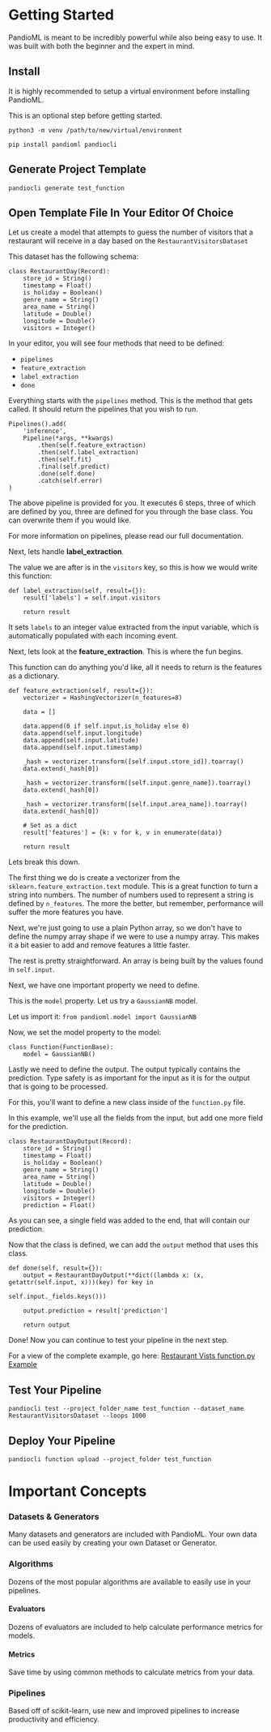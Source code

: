 # Getting Started

PandioML is meant to be incredibly powerful while also being easy to use. It was built with both the beginner and the expert in mind.

## Install

It is highly recommended to setup a virtual environment before installing PandioML.

This is an optional step before getting started.

`python3 -m venv /path/to/new/virtual/environment`

`pip install pandioml pandiocli`

## Generate Project Template

`pandiocli generate test_function`

## Open Template File In Your Editor Of Choice

Let us create a model that attempts to guess the number of visitors that a restaurant will receive in a day based on the `RestaurantVisitorsDataset`

This dataset has the following schema:

```buildoutcfg
class RestaurantDay(Record):
    store_id = String()
    timestamp = Float()
    is_holiday = Boolean()
    genre_name = String()
    area_name = String()
    latitude = Double()
    longitude = Double()
    visitors = Integer()
```

In your editor, you will see four methods that need to be defined:

* `pipelines`
* `feature_extraction`
* `label_extraction`
* `done`

Everything starts with the `pipelines` method. This is the method that gets called. It should return the pipelines that you wish to run.

```buildoutcfg
Pipelines().add(
    'inference',
    Pipeline(*args, **kwargs)
        .then(self.feature_extraction)
        .then(self.label_extraction)
        .then(self.fit)
        .final(self.predict)
        .done(self.done)
        .catch(self.error)
)
```

The above pipeline is provided for you. It executes 6 steps, three of which are defined by you, three are defined for you through the base class. You can overwrite them if you would like.

For more information on pipelines, please read our full documentation.

Next, lets handle **label_extraction**.

The value we are after is in the `visitors` key, so this is how we would write this function:

```buildoutcfg
def label_extraction(self, result={}):
    result['labels'] = self.input.visitors

    return result
```

It sets `labels` to an integer value extracted from the input variable, which is automatically populated with each incoming event.

Next, lets look at the **feature_extraction**. This is where the fun begins.

This function can do anything you'd like, all it needs to return is the features as a dictionary.

```buildoutcfg
def feature_extraction(self, result={}):
    vectorizer = HashingVectorizer(n_features=8)

    data = []

    data.append(0 if self.input.is_holiday else 0)
    data.append(self.input.longitude)
    data.append(self.input.latitude)
    data.append(self.input.timestamp)

    _hash = vectorizer.transform([self.input.store_id]).toarray()
    data.extend(_hash[0])

    _hash = vectorizer.transform([self.input.genre_name]).toarray()
    data.extend(_hash[0])

    _hash = vectorizer.transform([self.input.area_name]).toarray()
    data.extend(_hash[0])

    # Set as a dict
    result['features'] = {k: v for k, v in enumerate(data)}

    return result
```

Lets break this down.

The first thing we do is create a vectorizer from the `sklearn.feature_extraction.text` module. This is a great function to turn a string into numbers. The number of numbers used to represent a string is defined by `n_features`. The more the better, but remember, performance will suffer the more features you have.

Next, we're just going to use a plain Python array, so we don't have to define the numpy array shape if we were to use a numpy array. This makes it a bit easier to add and remove features a little faster.

The rest is pretty straightforward. An array is being built by the values found in `self.input`.

Next, we have one important property we need to define.

This is the `model` property. Let us try a `GaussianNB` model.

Let us import it: `from pandioml.model import GaussianNB`

Now, we set the model property to the model:

```buildoutcfg
class Function(FunctionBase):
    model = GaussianNB()
```

Lastly we need to define the output. The output typically contains the prediction. Type safety is as important for the input as it is for the output that is going to be processed.

For this, you'll want to define a new class inside of the `function.py` file.

In this example, we'll use all the fields from the input, but add one more field for the prediction.

```buildoutcfg
class RestaurantDayOutput(Record):
    store_id = String()
    timestamp = Float()
    is_holiday = Boolean()
    genre_name = String()
    area_name = String()
    latitude = Double()
    longitude = Double()
    visitors = Integer()
    prediction = Float()
```

As you can see, a single field was added to the end, that will contain our prediction.

Now that the class is defined, we can add the `output` method that uses this class.

```buildoutcfg
def done(self, result={}):
    output = RestaurantDayOutput(**dict((lambda x: (x, getattr(self.input, x)))(key) for key in
                                             self.input._fields.keys()))

    output.prediction = result['prediction']

    return output
```

Done! Now you can continue to test your pipeline in the next step.

For a view of the complete example, go here: [Restaurant Vists function.py Example](./examples/restaurant_visits/function.py)

## Test Your Pipeline

`pandiocli test --project_folder_name test_function --dataset_name RestaurantVisitorsDataset --loops 1000`

## Deploy Your Pipeline

`pandiocli function upload --project_folder test_function`

# Important Concepts

### Datasets & Generators

Many datasets and generators are included with PandioML. Your own data can be used easily by creating your own Dataset or Generator.

### Algorithms

Dozens of the most popular algorithms are available to easily use in your pipelines.

#### Evaluators

Dozens of evaluators are included to help calculate performance metrics for models.

#### Metrics

Save time by using common methods to calculate metrics from your data.

### Pipelines

Based off of scikit-learn, use new and improved pipelines to increase productivity and efficiency.